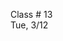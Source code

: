 <div class="lecture1">

<div class="column_date">
<p markdown="block">

Class # 13 <br>
Tue, 3/12



</p>
</div>

<div class="column_materials">
<p markdown="block">


<br>


</p>
</div>

<div class="column_assign">
<p markdown="block">




</p>
</div>

</div>
